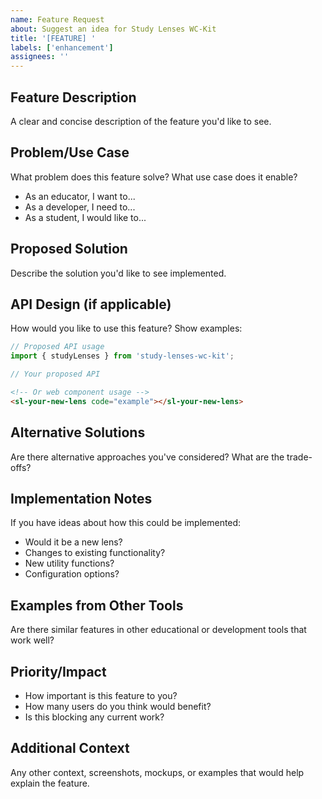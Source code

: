 ```yaml
---
name: Feature Request
about: Suggest an idea for Study Lenses WC-Kit
title: '[FEATURE] '
labels: ['enhancement']
assignees: ''
---
```


## Feature Description

A clear and concise description of the feature you'd like to see.

## Problem/Use Case

What problem does this feature solve? What use case does it enable?

- As an educator, I want to...
- As a developer, I need to...
- As a student, I would like to...

## Proposed Solution

Describe the solution you'd like to see implemented.

## API Design (if applicable)

How would you like to use this feature? Show examples:

```typescript
// Proposed API usage
import { studyLenses } from 'study-lenses-wc-kit';

// Your proposed API
```

```html
<!-- Or web component usage -->
<sl-your-new-lens code="example"></sl-your-new-lens>
```

## Alternative Solutions

Are there alternative approaches you've considered? What are the trade-offs?

## Implementation Notes

If you have ideas about how this could be implemented:

- Would it be a new lens?
- Changes to existing functionality?
- New utility functions?
- Configuration options?

## Examples from Other Tools

Are there similar features in other educational or development tools that work well?

## Priority/Impact

- How important is this feature to you?
- How many users do you think would benefit?
- Is this blocking any current work?

## Additional Context

Any other context, screenshots, mockups, or examples that would help explain the feature.
